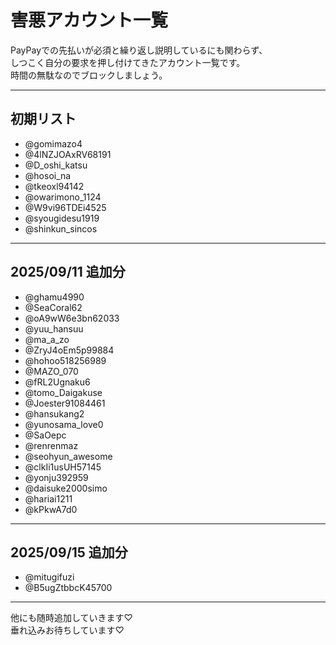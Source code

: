 # 害悪アカウント一覧

PayPayでの先払いが必須と繰り返し説明しているにも関わらず、  
しつこく自分の要求を押し付けてきたアカウント一覧です。  
時間の無駄なのでブロックしましょう。

---

## 初期リスト
- @gomimazo4  
- @4lNZJOAxRV68191  
- @D_oshi_katsu  
- @hosoi_na  
- @tkeoxl94142  
- @owarimono_1124  
- @W9vi96TDEi4525  
- @syougidesu1919  
- @shinkun_sincos  

---

## 2025/09/11 追加分
- @ghamu4990  
- @SeaCoral62  
- @oA9wW6e3bn62033  
- @yuu_hansuu  
- @ma_a_zo  
- @ZryJ4oEm5p99884  
- @hohoo518256989  
- @MAZO_070  
- @fRL2Ugnaku6  
- @tomo_Daigakuse  
- @Joester91084461  
- @hansukang2  
- @yunosama_love0  
- @SaOepc  
- @renrenmaz  
- @seohyun_awesome  
- @clkIi1usUH57145  
- @yonju392959  
- @daisuke2000simo  
- @hariai1211  
- @kPkwA7d0  

---
## 2025/09/15 追加分
- @mitugifuzi
- @B5ugZtbbcK45700

---

他にも随時追加していきます♡  
垂れ込みお待ちしています♡
